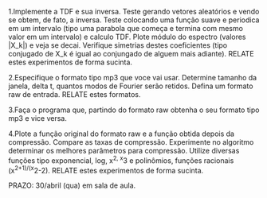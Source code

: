 1.Implemente a TDF e sua inversa. Teste gerando vetores aleatórios e vendo se obtem, de fato, a inversa. Teste colocando uma função suave e periodica em um intervalo (tipo uma parabola que começa e termina com mesmo valor em um intervalo) e calculo TDF. Plote módulo do espectro (valores |X\_k|) e veja se decai. Verifique simetrias destes coeficientes (tipo conjugado de X\_k é igual ao conjungado de alguem mais adiante). RELATE estes experimentos de forma sucinta.

2.Especifique o formato tipo mp3 que voce vai usar. Determine tamanho da janela, delta t, quantos modos de Fourier serão retidos. Defina um formato raw de entrada. RELATE estes formatos.

3.Faça o programa que, partindo do formato raw obtenha o seu formato tipo mp3 e vice versa.

4.Plote a função original do formato raw e a função obtida depois da compressão. Compare as taxas de compressão. Experimente no algoritmo determinar os melhores parâmetros para compressão. Utilize diversas funções tipo exponencial, log, x<sup>2, x</sup>3 e polinômios, funções racionais (x<sup>2+1)/(x</sup>2-2). RELATE estes experimentos de forma sucinta.

PRAZO: 30/abril (qua) em sala de aula.
